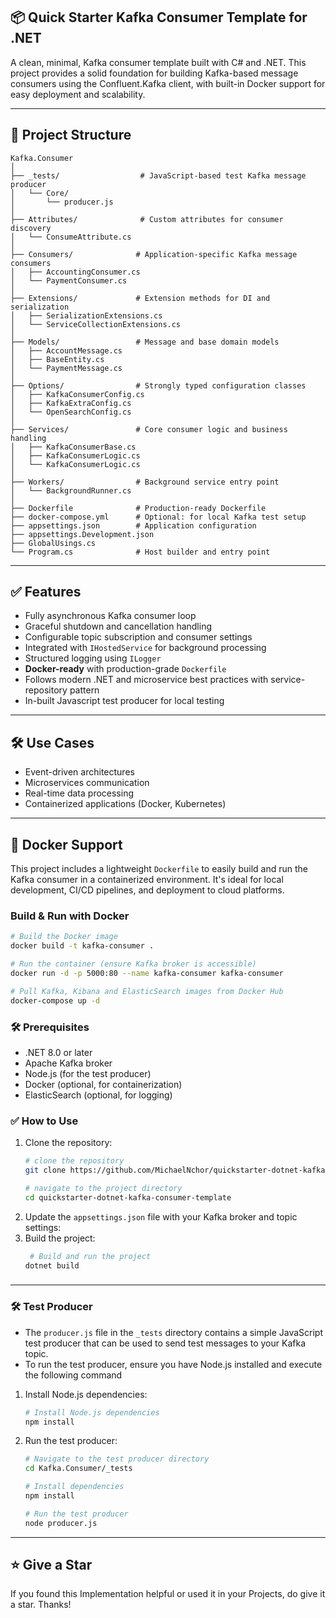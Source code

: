 ## 📦 Quick Starter Kafka Consumer Template for .NET

A clean, minimal, Kafka consumer template built with C# and .NET. This project provides a solid foundation for building Kafka-based message consumers using the Confluent.Kafka client, with built-in Docker support for easy deployment and scalability.

--- 

## 📁 Project Structure

```plaintext
Kafka.Consumer
│
├── _tests/                  # JavaScript-based test Kafka message producer
│   └── Core/
│       └── producer.js
│
├── Attributes/              # Custom attributes for consumer discovery
│   └── ConsumeAttribute.cs
│
├── Consumers/              # Application-specific Kafka message consumers
│   ├── AccountingConsumer.cs
│   └── PaymentConsumer.cs
│
├── Extensions/             # Extension methods for DI and serialization
│   ├── SerializationExtensions.cs
│   └── ServiceCollectionExtensions.cs
│
├── Models/                 # Message and base domain models
│   ├── AccountMessage.cs
│   ├── BaseEntity.cs
│   └── PaymentMessage.cs
│
├── Options/                # Strongly typed configuration classes
│   ├── KafkaConsumerConfig.cs
│   ├── KafkaExtraConfig.cs
│   └── OpenSearchConfig.cs
│
├── Services/               # Core consumer logic and business handling
│   ├── KafkaConsumerBase.cs
│   ├── KafkaConsumerLogic.cs
│   └── KafkaConsumerLogic.cs
│
├── Workers/                # Background service entry point
│   └── BackgroundRunner.cs
│
├── Dockerfile              # Production-ready Dockerfile
├── docker-compose.yml      # Optional: for local Kafka test setup
├── appsettings.json        # Application configuration
├── appsettings.Development.json
├── GlobalUsings.cs
└── Program.cs              # Host builder and entry point
```

---

## ✅ Features

- Fully asynchronous Kafka consumer loop
- Graceful shutdown and cancellation handling
- Configurable topic subscription and consumer settings
- Integrated with `IHostedService` for background processing
- Structured logging using `ILogger`
- **Docker-ready** with production-grade `Dockerfile`
- Follows modern .NET and microservice best practices with service-repository pattern
- In-built Javascript test producer for local testing

---

## 🛠️ Use Cases

- Event-driven architectures
- Microservices communication
- Real-time data processing
- Containerized applications (Docker, Kubernetes)

---

## 🐳 Docker Support

This project includes a lightweight `Dockerfile` to easily build and run the Kafka consumer in a containerized environment. It's ideal for local development, CI/CD pipelines, and deployment to cloud platforms.

### Build & Run with Docker

```bash
# Build the Docker image
docker build -t kafka-consumer .

# Run the container (ensure Kafka broker is accessible)
docker run -d -p 5000:80 --name kafka-consumer kafka-consumer

# Pull Kafka, Kibana and ElasticSearch images from Docker Hub
docker-compose up -d
````

### 🛠️ Prerequisites
- .NET 8.0 or later
- Apache Kafka broker
- Node.js (for the test producer)
- Docker (optional, for containerization)
- ElasticSearch (optional, for logging)

### ✅ How to Use
1. Clone the repository:
   ```bash
   # clone the repository
   git clone https://github.com/MichaelNchor/quickstarter-dotnet-kafka-consumer-template.git
   
   # navigate to the project directory
   cd quickstarter-dotnet-kafka-consumer-template
    ```
2. Update the `appsettings.json` file with your Kafka broker and topic settings:
3. Build the project:
   ```bash
    # Build and run the project
   dotnet build
   ```
###

---

### 🛠️ Test Producer
- The `producer.js` file in the `_tests` directory contains a simple JavaScript test producer that can be used to send test messages to your Kafka topic.
- To run the test producer, ensure you have Node.js installed and execute the following command
1. Install Node.js dependencies:
   ```bash
   # Install Node.js dependencies
   npm install
   ```
2. Run the test producer:
   ```bash
   # Navigate to the test producer directory
   cd Kafka.Consumer/_tests
   
   # Install dependencies
   npm install
   
   # Run the test producer
   node producer.js
   ```
   
---

## ⭐ Give a Star
If you found this Implementation helpful or used it in your Projects, do give it a star. Thanks!